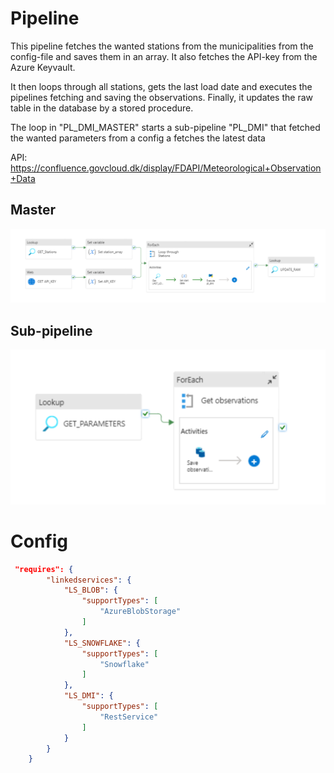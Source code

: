 # Pipeline
This pipeline fetches the wanted stations from the municipalities from the config-file and saves them in an array. It also fetches the API-key from the Azure Keyvault.

It then loops through all stations, gets the last load date and executes the pipelines fetching and saving the observations. Finally, it updates the raw table in the database by a stored procedure. 

The loop in "PL_DMI_MASTER" starts a sub-pipeline "PL_DMI" that fetched the wanted parameters from a config a fetches the latest data

API: https://confluence.govcloud.dk/display/FDAPI/Meteorological+Observation+Data

## Master
![Pipeline](../assets/PL_DMI_MASTER.png)

## Sub-pipeline

![Pipeline](../assets/PL_DMI.png)

# Config

```json
 "requires": {
        "linkedservices": {
            "LS_BLOB": {
                "supportTypes": [
                    "AzureBlobStorage"
                ]
            },
            "LS_SNOWFLAKE": {
                "supportTypes": [
                    "Snowflake"
                ]
            },
            "LS_DMI": {
                "supportTypes": [
                    "RestService"
                ]
            }
        }
    }

```